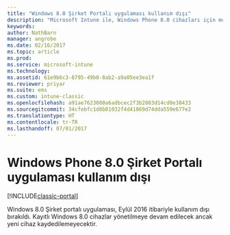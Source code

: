 ```yaml
---
title: "Windows 8.0 Şirket Portalı uygulaması kullanım dışı"
description: "Microsoft Intune ile, Windows Phone 8.0 cihazları için mobil cihaz yönetimini (MDM) etkinleştirin."
keywords: 
author: NathBarn
manager: angrobe
ms.date: 02/16/2017
ms.topic: article
ms.prod: 
ms.service: microsoft-intune
ms.technology: 
ms.assetid: 61e9b6c3-8795-49b0-8ab2-a9a05ee3ea1f
ms.reviewer: priyar
ms.suite: ems
ms.custom: intune-classic
ms.openlocfilehash: a91ae7623080a6adbcec2f3b2803d14cd0e38433
ms.sourcegitcommit: 34cfebfc1d8b81032f4d41869d74dda559e677e2
ms.translationtype: HT
ms.contentlocale: tr-TR
ms.lasthandoff: 07/01/2017
---
```

#  <a name="windows-phone-80-company-portal-app-deprecated"></a>Windows Phone 8.0 Şirket Portalı uygulaması kullanım dışı

[!INCLUDE[classic-portal](../includes/classic-portal.md)]

Windows 8.0 Şirket portalı uygulaması, Eylül 2016 itibariyle kullanım dışı bırakıldı. Kayıtlı Windows 8.0 cihazlar yönetilmeye devam edilecek ancak yeni cihaz kaydedilemeyecektir.
